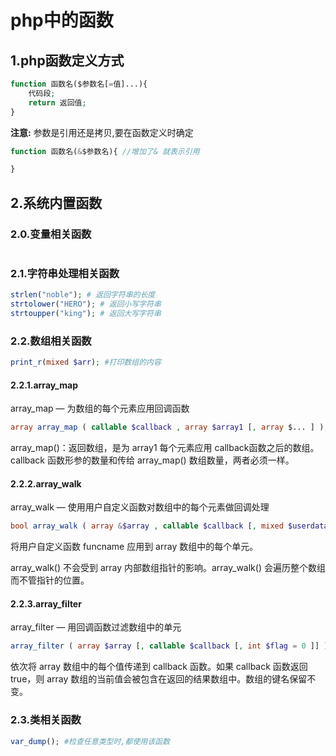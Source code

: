# php中的函数
## 1.php函数定义方式
```php
function 函数名($参数名[=值]...){
    代码段;
    return 返回值;
}
```

**注意:** 参数是引用还是拷贝,要在函数定义时确定<br>
```php
function 函数名(&$参数名){ //增加了& 就表示引用

}
```

## 2.系统内置函数

### 2.0.变量相关函数
```php

```

### 2.1.字符串处理相关函数
```php
strlen("noble"); # 返回字符串的长度 
strtolower("HERO"); # 返回小写字符串
strtoupper("king"); # 返回大写字符串
```

### 2.2.数组相关函数
```php
print_r(mixed $arr); #打印数组的内容
```

#### 2.2.1.array_map
array_map — 为数组的每个元素应用回调函数<br>
```php
array array_map ( callable $callback , array $array1 [, array $... ] );
```
array_map()：返回数组，是为 array1 每个元素应用 callback函数之后的数组。 callback 函数形参的数量和传给 array_map() 数组数量，两者必须一样。<br>

#### 2.2.2.array_walk
array_walk — 使用用户自定义函数对数组中的每个元素做回调处理<br>
```php
bool array_walk ( array &$array , callable $callback [, mixed $userdata = NULL ] );
```
将用户自定义函数 funcname 应用到 array 数组中的每个单元。<br>

array_walk() 不会受到 array 内部数组指针的影响。array_walk() 会遍历整个数组而不管指针的位置。<br>

#### 2.2.3.array_filter
array_filter — 用回调函数过滤数组中的单元<br>
```php
array_filter ( array $array [, callable $callback [, int $flag = 0 ]] )
```
依次将 array 数组中的每个值传递到 callback 函数。如果 callback 函数返回 true，则 array 数组的当前值会被包含在返回的结果数组中。数组的键名保留不变。<br>

### 2.3.类相关函数
```php
var_dump(); #检查任意类型时,都使用该函数
```